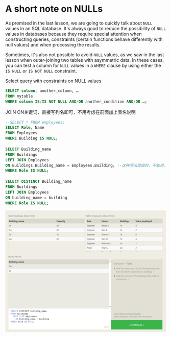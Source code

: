 # A short note on NULLs

As promised in the last lesson, we are going to quickly talk about `NULL` values in an SQL database. It's always good to reduce the possibility of `NULL` values in databases because they require special attention when constructing queries, constraints (certain functions behave differently with null values) and when processing the results.

Sometimes, it's also not possible to avoid `NULL` values, as we saw in the last lesson when outer-joining two tables with asymmetric data. In these cases, you can test a column for `NULL` values in a `WHERE` clause by using either the `IS NULL` or `IS NOT NULL` constraint.

Select query with constraints on NULL values

```sql
SELECT column, another_column, … 
FROM mytable 
WHERE column IS/IS NOT NULL AND/OR another_condition AND/OR …;
```

JOIN ON关键词，直接写列名即可，不用考虑在前面加上表名说明

```sql
--SELECT * FROM employees;
SELECT Role, Name
FROM Employees
WHERE Building IS NULL;

SELECT Building_name
FROM Buildings 
LEFT JOIN Employees
ON Buildings.Building_name = Employees.Building; --这种写法是错的，不能用.
WHERE Role IS NULL;

SELECT DISTINCT Building_name
FROM Buildings 
LEFT JOIN Employees
ON building_name = building
WHERE Role IS NULL;
```

![image-20250423183024795](8_Short_note_on_NULLs.assets/image-20250423183024795.png)